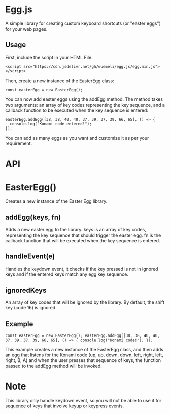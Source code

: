 # Egg.js

A simple library for creating custom keyboard shortcuts (or "easter eggs") for your web pages.

## Usage
First, include the script in your HTML File.

```<script src="https://cdn.jsdelivr.net/gh/wuemeli/egg.js/egg.min.js"></script>```

Then, create a new instance of the EasterEgg class:

```const easterEgg = new EasterEgg();```

You can now add easter eggs using the addEgg method. The method takes two arguments: an array of key codes representing the key sequence, and a callback function to be executed when the key sequence is entered:


```
easterEgg.addEgg([38, 38, 40, 40, 37, 39, 37, 39, 66, 65], () => {
  console.log("Konami code entered!");
});
```
You can add as many eggs as you want and customize it as per your requirement.

# API
# EasterEgg()
Creates a new instance of the Easter Egg library.

## addEgg(keys, fn)
Adds a new easter egg to the library. keys is an array of key codes, representing the key sequence that should trigger the easter egg. fn is the callback function that will be executed when the key sequence is entered.

## handleEvent(e)
Handles the keydown event, it checks if the key pressed is not in ignored keys and if the entered keys match any egg key sequence.

## ignoredKeys
An array of key codes that will be ignored by the library. By default, the shift key (code 16) is ignored.

## Example

``
const easterEgg = new EasterEgg();
easterEgg.addEgg([38, 38, 40, 40, 37, 39, 37, 39, 66, 65], () => {
  console.log("Konami code!");
});
``

This example creates a new instance of the EasterEgg class, and then adds an egg that listens for the Konami code (up, up, down, down, left, right, left, right, B, A) and when the user presses that sequence of keys, the function passed to the addEgg method will be invoked.

# Note
This library only handle keydown event, so you will not be able to use it for sequence of keys that involve keyup or keypress events.
